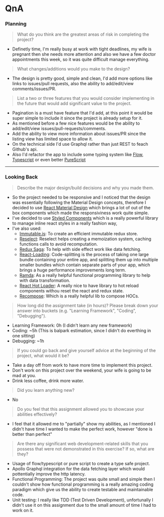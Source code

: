# QnA

### Planning

> What do you think are the greatest areas of risk in completing the project?

- Definetly time, I'm really busy at work with tight deadlines, my wife is pregnant then she needs more attention and also we have a few doctor appointments this week, so it was quite difficult manage everything.

> What changes/additions would you make to the design?

- The design is pretty good, simple and clean, I'd add more options like links to issues/pull requests, also the ability to add/edit/view comments/issues/PR. 

> List a two or three features that you would consider implementing in the future that would add significant value to the project.

- Pagination is a must have feature that I'd add, at this point it would be super simple to include it since the project is already setup for it.
- As mentioned before a few nice features would be the ability to add/edit/view issues/pull-requests/comments.
- Add the ability to view more information about issues/PR since the listing view has limited space to allow it.
- On the technical side I'd use Graphql rather than just REST to feach Github's api.
- Also I'd refactor the app to include some typing system like [Flow](https://flow.org/), [Typescript](https://www.typescriptlang.org/) or even better [PureScript](http://www.purescript.org/) 

---

### Looking Back

> Describe the major design/build decisions and why you made them.

- So the project needed to be responsive and I noticed that the design was essentially following the Material Design concepts, therefore I decided to use [React Material Design](https://material-ui.com/) which brings a lot of out of the box components which made the responsiviness work quite simple.
- I've decided to use [Styled Components](https://www.styled-components.com/) which is a really powerful library to manage inline react styles in a really fashion way, 
- I've also used:
  - [Immutable.js](https://facebook.github.io/immutable-js/): To create an efficient immutable redux store.
  - [Reselect](https://github.com/reduxjs/reselect): Reselect helps creating a memoization system, caching functions calls to avoid recomputation.
  - [Redux Saga](https://redux-saga.js.org/): To help with side effect work like data fetching.
  - [React-Loading](https://github.com/jamiebuilds/react-loadable): Code-splitting is the process of taking one large bundle containing your entire app, and splitting them up into multiple smaller bundles which contain separate parts of your app, which brings a huge performance improvements long term.
  - [Ramda](https://ramdajs.com/docs/): As a really helpful functional programming library to help with data transformation.
  - [React Hot Loader](https://github.com/gaearon/react-hot-loader): A really nice to have library to hot reload components withou reset the react and redux state.
  - [Recompose](https://github.com/acdlite/recompose): Which is a really helpful lib to compose HOCs.

> How long did the assignment take (in hours)? Please break down your answer into buckets (e.g. "Learning Framework", "Coding", "Debugging").

- Learning Framework: 0h (I didn't learn any new framework)
- Coding: ~5h (This is balpark estimation, since I didn't do everthing in one sitting)
- Debugging: ~1h

> If you could go back and give yourself advice at the beginning of the project, what would it be?

- Take a day off from work to have more time to implement this project.
- Don't work on this project over the weekend, your wife is going to be mad at you.
- Drink less coffee, drink more water.

> Did you learn anything new?

- No

> Do you feel that this assignment allowed you to showcase your abilities effectively?

- I feel that it allowed me to "partially" show my abilities, as I mentioned I didn't have time I wanted to make the perfect work, however "done is better than perfect"

> Are there any significant web development-related skills that you possess that were not demonstrated in this exercise? If so, what are they?

- Usage of flow/typescript or pure script to create a type safe project.
- Apollo Graphql integration for the data fetching layer which would pottentially improve the http latency.
- Functional Programming: The project was quite small and simple then I couldn't show how functional programming is a really amazing coding paradigm which give us the ability to create testable and maintainable code.
- Unit testing: I really like TDD (Test Driven Development), unfortunally I didn't use it on this assignment due to the small amount of time I had to work on it.
